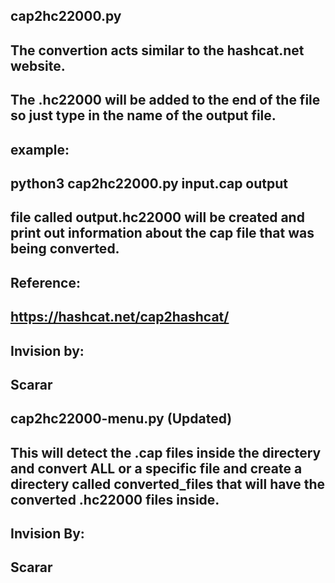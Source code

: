 ## cap2hc22000.py
## The convertion acts similar to the hashcat.net website. 
## The .hc22000 will be added to the end of the file so just type in the name of the output file.
## example: 
## python3 cap2hc22000.py input.cap output
## file called output.hc22000 will be created and print out information about the cap file that was being converted. 
## Reference:
## https://hashcat.net/cap2hashcat/

## Invision by:

## Scarar

## cap2hc22000-menu.py (Updated)

## This will detect the .cap files inside the directery and convert ALL or a specific file and create a directery called converted_files that will have the converted .hc22000 files  inside. 
## Invision By:
## Scarar
